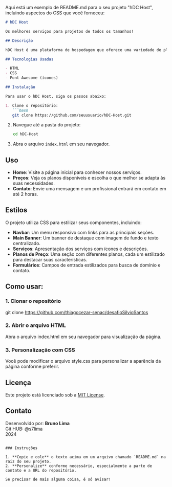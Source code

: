 Aqui está um exemplo de README.md para o seu projeto "hDC Host", incluindo aspectos do CSS que você forneceu:

```markdown
# hDC Host

Os melhores serviços para projetos de todos os tamanhos!

## Descrição

hDC Host é uma plataforma de hospedagem que oferece uma variedade de planos para atender a diferentes necessidades. Com foco em segurança, performance e suporte 24/7, garantimos que seu site esteja sempre no ar e funcionando perfeitamente.

## Tecnologias Usadas

- HTML
- CSS
- Font Awesome (ícones)

## Instalação

Para usar o hDC Host, siga os passos abaixo:

1. Clone o repositório:
   ```bash
   git clone https://github.com/seuusuario/hDC-Host.git
   ```
2. Navegue até a pasta do projeto:
   ```bash
   cd hDC-Host
   ```
3. Abra o arquivo `index.html` em seu navegador.

## Uso

- **Home**: Visite a página inicial para conhecer nossos serviços.
- **Preços**: Veja os planos disponíveis e escolha o que melhor se adapta às suas necessidades.
- **Contato**: Envie uma mensagem e um profissional entrará em contato em até 2 horas.

## Estilos

O projeto utiliza CSS para estilizar seus componentes, incluindo:

- **Navbar**: Um menu responsivo com links para as principais seções.
- **Main Banner**: Um banner de destaque com imagem de fundo e texto centralizado.
- **Serviços**: Apresentação dos serviços com ícones e descrições.
- **Planos de Preço**: Uma seção com diferentes planos, cada um estilizado para destacar suas características.
- **Formulários**: Campos de entrada estilizados para busca de domínio e contato.

## Como usar:

### 1. Clonar o repositório

git clone https://github.com/thiagocezar-senac/desafioSilvioSantos

### 2. Abrir o arquivo HTML

Abra o arquivo index.html em seu navegador para visualização da página.

### 3. Personalização com CSS

Você pode modificar o arquivo style.css para personalizar a aparência da página conforme preferir.


## Licença

Este projeto está licenciado sob a [MIT License](LICENSE).

## Contato

Desenvolvido por: **Bruno Lima**  
Git HUB: [@s7lima](https://github.com/s7lima)  
2024
```

### Instruções

1. **Copie e cole** o texto acima em um arquivo chamado `README.md` na raiz do seu projeto.
2. **Personalize** conforme necessário, especialmente a parte de contato e a URL do repositório.

Se precisar de mais alguma coisa, é só avisar!
